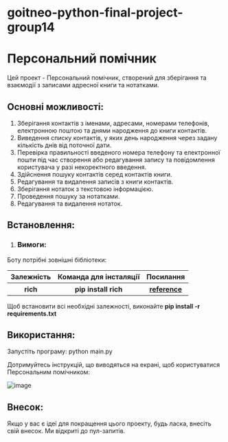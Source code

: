 # goitneo-python-final-project-group14

# Персональний помічник

Цей проект - Персональний помічник, створений для зберігання та взаємодії з записами адресної книги та нотатками.

## Основні можливості:

1. Зберігання контактів з іменами, адресами, номерами телефонів, електронною поштою та днями народження до книги контактів.
2. Виведення списку контактів, у яких день народження через задану кількість днів від поточної дати.
3. Перевірка правильності введеного номера телефону та електронної пошти під час створення або редагування запису та повідомлення користувача у разі некоректного введення.
4. Здійснення пошуку контактів серед контактів книги.
5. Редагування та видалення записів з книги контактів.
6. Зберігання нотаток з текстовою інформацією.
7. Проведення пошуку за нотатками.
8. Редагування та видалення нотаток.

## Встановлення:
1. <h3>Вимоги:</h3>
Боту потрібні зовнішні бібліотеки:
<table>
  <tr>
    <th>Залежність</th>
    <th>Команда для інсталяції</th>
    <th>Посилання</th>
  </tr>
    <tr>
    <th>rich</th>
    <th><b>pip install rich</b></th>
    <th><a href="https://rich.readthedocs.io/en/stable/index.html">reference</a></th>
  </tr>
</table>

Щоб встановити всі необхідні залежності, виконайте <b>pip install -r requirements.txt</b>

## Використання:
Запустіть програму:
python main.py

Дотримуйтесь інструкцій, що виводяться на екрані, щоб користуватися Персональним помічником:

![image](https://github.com/kryvosheyin/goitneo-python-final-project-group14/assets/143953227/4236d61d-1979-4a78-b739-c5ed52668973)


##  Внесок:
Якщо у вас є ідеї для покращення цього проекту, будь ласка, внесіть свій внесок. Ми відкриті до пул-запитів.

